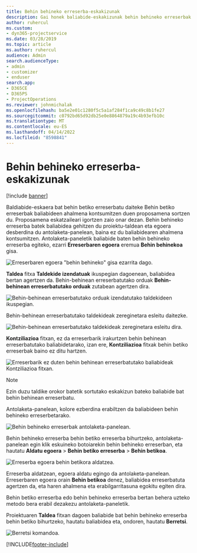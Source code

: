 ```yaml
---
title: Behin behineko erreserba-eskakizunak
description: Gai honek baliabide-eskakizunak behin behineko erreserbak egiteari buruzko informazioa ematen du.
author: ruhercul
ms.custom:
- dyn365-projectservice
ms.date: 03/28/2019
ms.topic: article
ms.author: ruhercul
audience: Admin
search.audienceType:
- admin
- customizer
- enduser
search.app:
- D365CE
- D365PS
- ProjectOperations
ms.reviewer: johnmichalak
ms.openlocfilehash: ba5e2e01c1280f5c5a1af284f1ca9c49c8b1fe27
ms.sourcegitcommit: c0792bd65d92db25e0e8864879a19c4b93efb10c
ms.translationtype: MT
ms.contentlocale: eu-ES
ms.lasthandoff: 04/14/2022
ms.locfileid: "8598841"
---
```

# <a name="soft-book-requirements"></a>Behin behineko erreserba-eskakizunak

[!include [banner](../includes/psa-now-project-operations.md)]

Baldiabide-eskaera bat behin betiko erreserbatu daiteke Behin betiko erreserbak baliabideen ahalmena kontsumitzen duen proposamena sortzen du. Proposamena eskatzaileari igortzen zaio onar dezan. Behin behineko erreserba batek baliabidea gehitzen du proiektu-taldean eta egoera desberdina du antolaketa-panelean, baina ez du baliabidearen ahalmena kontsumitzen. Antolaketa-paneletik baliabide baten behin behineko erreserba egiteko, ezarri **Erreserbaren egoera** eremua **Behin behinekoa** gisa.

![Erreserbaren egoera "behin behineko" gisa ezarrita dago.](media/Resource-Management-image77.png)

**Taldea** fitxa **Taldekide izendatuak** ikuspegian dagoenean, baliabidea bertan agertzen da. Behin-behinean erreserbatutako orduak **Behin-behinean erreserbatutako orduak** zutabean agertzen dira.

![Behin-behinean erreserbatutako orduak izendatutako taldekideen ikuspegian.](media/Resource-Management-image78.png)

Behin-behinean erreserbatutako taldekideak zereginetara esleitu daitezke.

![Behin-behinean erreserbatutako taldekideak zereginetara esleitu dira.](media/Resource-Management-image79.png)

**Kontziliazioa** fitxan, ez da erreserbarik irakurtzen behin behinean erreserbatutako baliabidetarako, izan ere, **Kontziliazioa** fitxak behin betiko erreserbak baino ez ditu hartzen.

![Erreserbarik ez duten behin behinean erreserbatutako baliabideak Kontziliazioa fitxan.](media/Resource-Management-image80.png)

> [!NOTE]
> Ezin duzu taldike orokor batetik sortutako eskakizun bateko baliabide bat behin behinean erreserbatu.

Antolaketa-panelean, kolore ezberdina erabiltzen da baliabideen behin behineko erreserbetarako.

![Behin behineko erreserbak antolaketa-panelean.](media/Resource-Management-image81.png)

Behin behineko erreserba behin betiko erreserba bihurtzeko, antolaketa-panelean egin klik eskuineko botoiarekin behin behineko erreserban, eta hautatu **Aldatu egoera** \> **Behin betiko erreserba** \> **Behin betikoa**.

![Erreserba egoera behin betikora aldatzea.](media/Resource-Management-image82.png)

Erreserba aldatzean, egoera aldatu egingo da antolaketa-panelean. Erreserbaren egoera orain **Behin betikoa** denez, baliabidea erreserbatuta agertzen da, eta haren ahalmena eta erabilgarritasuna egokitu egiten dira.

Behin betiko erreserba edo behin behineko erreserba bertan behera uzteko metodo bera erabil dezakezu antolaketa-paneletik.

Proiektuaren **Taldea** fitxan dagoen baliabide bat behin behineko erreserba behin betiko bihurtzeko, hautatu baliabidea eta, ondoren, hautatu **Berretsi**.

![Berretsi komandoa.](media/Resource-Management-image83.png)


[!INCLUDE[footer-include](../includes/footer-banner.md)]

